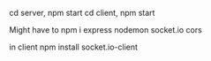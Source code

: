 cd server, npm start
cd client, npm start

Might have to 
npm i express nodemon socket.io cors

in client npm install socket.io-client
